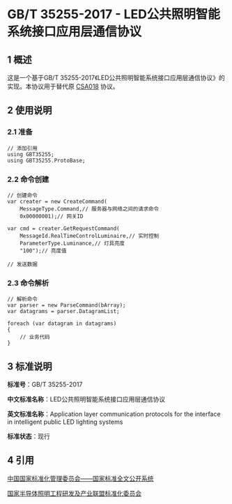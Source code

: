 # GB/T 35255-2017 - LED公共照明智能系统接口应用层通信协议

## 1 概述

这是一个基于GB/T 35255-2017《LED公共照明智能系统接口应用层通信协议》的实现。本协议用于替代原 [CSA018](https://github.com/li2008kui/CSA018) 协议。

## 2 使用说明

### 2.1 准备

```
// 添加引用
using GBT35255;
using GBT35255.ProtoBase;
```

### 2.2 命令创建

```
// 创建命令
var creater = new CreateCommand(
    MessageType.Command,// 服务器与网络之间的请求命令
    0x00000001);// 网关ID

var cmd = creater.GetRequestCommand(
    MessageId.RealTimeControlLuminaire,// 实时控制
    ParameterType.Luminance,// 灯具亮度
    "100");// 亮度值

// 发送数据
```

### 2.3 命令解析

```
// 解析命令
var parser = new ParseCommand(bArray);
var datagrams = parser.DatagramList;

foreach (var datagram in datagrams)
{
    // 业务代码
}
```

## 3 标准说明

**标准号**：GB/T 35255-2017

**中文标准名称**：LED公共照明智能系统接口应用层通信协议

**英文标准名称**：Application layer communication protocols for the interface in intelligent public LED lighting systems

**标准状态**：现行

## 4 引用

[中国国家标准化管理委员会——国家标准全文公开系统](http://openstd.samr.gov.cn/bzgk/gb/newGbInfo?hcno=59482175A19132AC6B2748020ABFDA19)

[国家半导体照明工程研发及产业联盟标准化委员会](http://csas.china-led.net/)
